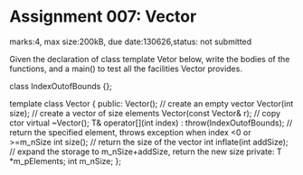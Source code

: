 Assignment 007: Vector
=====
marks:4, max size:200kB, due date:130626,status: not submitted

Given the declaration of class template Vetor below, write the bodies of the functions, and a main() to test all the facilities Vector provides.

class IndexOutofBounds {};

template 
class Vector {
public:
	Vector();		// create an empty vector
	Vector(int size);	// create a vector of size elements
	Vector(const Vector& r);	// copy ctor
	virtual ~Vector();
	T& operator[](int index) : throw(IndexOutofBounds);
		// return the specified element, throws exception when index <0 or >=m_nSize
	int size();		// return the size of the vector
	int inflate(int addSize);	// expand the storage to m_nSize+addSize, return the new size
private:
	T *m_pElements;
	int m_nSize;
};

